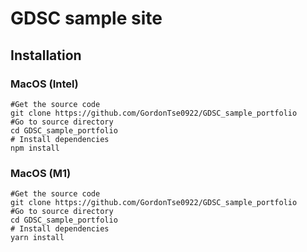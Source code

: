 # GDSC sample site

## Installation 

### MacOS (Intel)
```shell
#Get the source code
git clone https://github.com/GordonTse0922/GDSC_sample_portfolio
#Go to source directory
cd GDSC_sample_portfolio
# Install dependencies
npm install
```
### MacOS (M1)
```shell
#Get the source code
git clone https://github.com/GordonTse0922/GDSC_sample_portfolio
#Go to source directory
cd GDSC_sample_portfolio
# Install dependencies
yarn install
```
